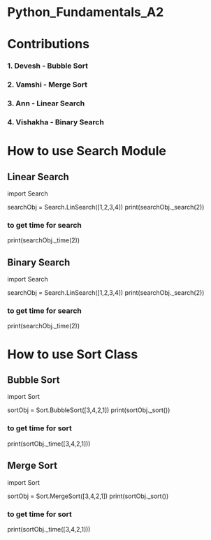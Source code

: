 # Python_Fundamentals_A2

# Contributions
### 1. Devesh - Bubble Sort
### 2. Vamshi - Merge Sort
### 3. Ann - Linear Search
### 4. Vishakha - Binary Search

# How to use Search Module

## Linear Search
import Search

searchObj = Search.LinSearch([1,2,3,4])
print(searchObj._search(2))

### to get time for search
print(searchObj._time(2))

## Binary Search
import Search

searchObj = Search.LinSearch([1,2,3,4])
print(searchObj._search(2))

### to get time for search
print(searchObj._time(2))

# How to use Sort Class

## Bubble Sort
import Sort

sortObj = Sort.BubbleSort([3,4,2,1])
print(sortObj._sort())

### to get time for sort
print(sortObj._time([3,4,2,1]))

## Merge Sort
import Sort

sortObj = Sort.MergeSort([3,4,2,1])
print(sortObj._sort())

### to get time for sort
print(sortObj._time([3,4,2,1]))